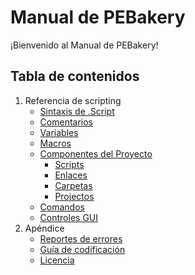 # Manual de PEBakery

¡Bienvenido al Manual de PEBakery!

## Tabla de contenidos

1. Referencia de scripting
    * [Sintaxis de .Script](./LangRef/Syntax.md)
 	 * [Comentarios](./LangRef/Comments.md)
	 * [Variables](./LangRef/Variables.md)
	 * [Macros](./LangRef/Macros.md)
    * [Componentes del Proyecto](./Projects/README.md)
         * [Scripts](./Projects/ScriptFiles.md)
         * [Enlaces](./Projects/LinkFiles.md)
         * [Carpetas](./Projects/FolderFiles.md)
         * [Projectos](./Projects/ProjectFiles.md)
    * [Comandos](./Commands/README.md)
    * [Controles GUI](./GUIControls/README.md)
2. Apéndice
    * [Reportes de errores](./BugReport/README.md)
    * [Guía de codificación](./CodingGuide/README.md)
    * [Licencia](LICENSE)
